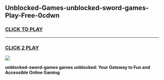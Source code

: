 
## Unblocked-Games-unblocked-sword-games-Play-Free-0cdwn
<h3>
<a href="https://premium76.site?title=unblocked-sword-games&ref=10A">CLICK TO PLAY</a></h3>
<hr>

<h3>
<a href="https://premium76.site?title=unblocked-sword-games&ref=10A">CLICK 2 PLAY</a>
  
</h3>

<a href="https://premium76.site?title=unblocked-sword-games&ref=10A"><img src="https://clearcache.store/games.png"></a>


**unblocked-sword-games games unblocked: Your Gateway to Fun and Accessible Online Gaming**
